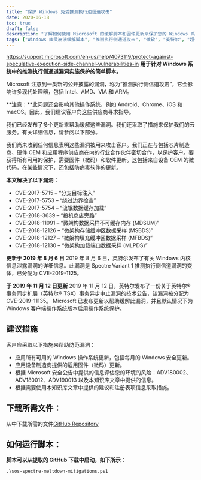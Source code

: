 ```yaml
---
title: "保护 Windows 免受推测执行边信道攻击"
date: 2020-06-18
toc: true
draft: false
description: "了解如何使用 Microsoft 的缓解脚本和固件更新来保护您的 Windows 系统免受推测执行边信道攻击"
tags: ["Windows 幽灵崩溃缓解脚本", "推测执行侧通道攻击", "微软", "英特尔", "超微", "通过", "手臂", "安卓", "铬合金", "苹果系统", "苹果系统", "分支目标注入", "边界检查绕过", "流氓数据缓存加载", "投机商店旁路", "微架构数据采样", "CVE", "固件更新", "GitHub 资料库", "电源外壳"]
---
```

 https://support.microsoft.com/en-us/help/4073119/protect-against-speculative-execution-side-channel-vulnerabilities-in
**用于针对 Windows 系统中的推测执行侧通道漏洞实施保护的简单脚本。**

Microsoft 注意到一类新的公开披露的漏洞，称为“推测执行侧信道攻击”，它会影响许多现代处理器，包括 Intel、AMD、VIA 和 ARM。

**注意：**此问题还会影响其他操作系统，例如 Android、Chrome、iOS 和 macOS。因此，我们建议客户向这些供应商寻求指导。

我们已经发布了多个更新来帮助缓解这些漏洞。我们还采取了措施来保护我们的云服务。有关详细信息，请参阅以下部分。

我们尚未收到任何信息表明这些漏洞被用来攻击客户。我们正在与包括芯片制造商、硬件 OEM 和应用程序供应商在内的行业合作伙伴密切合作，以保护客户。要获得所有可用的保护，需要固件（微码）和软件更新。这包括来自设备 OEM 的微代码，在某些情况下，还包括防病毒软件的更新。

**本文解决了以下漏洞：**
- CVE-2017-5715 – “分支目标注入”
- CVE-2017-5753 – “绕过边界检查”
- CVE-2017-5754 – “流氓数据缓存加载”
- CVE-2018-3639 – “投机商店旁路”
- CVE-2018-11091 – “微架构数据采样不可缓存内存 (MDSUM)”
- CVE-2018-12126 – “微架构存储缓冲区数据采样 (MSBDS)”
- CVE-2018-12127 – “微架构填充缓冲区数据采样 (MFBDS)”
- CVE-2018-12130 – “微架构加载端口数据采样 (MLPDS)”

**更新于 2019 年 8 月 6 日** 2019 年 8 月 6 日，英特尔发布了有关 Windows 内核信息泄露漏洞的详细信息。此漏洞是 Spectre Variant 1 推测执行侧信道漏洞的变体，已分配为 CVE-2019-1125。

**于 2019 年 11 月 12 日更新** 2019 年 11 月 12 日，英特尔发布了一份关于英特尔® 事务同步扩展（英特尔® TSX）事务异步中止漏洞的技术公告，该漏洞被分配为 CVE-2019-11135。 Microsoft 已发布更新以帮助缓解此漏洞，并且默认情况下为 Windows 客户端操作系统版本启用操作系统保护。

## 建议措施
客户应采取以下措施来帮助防范漏洞：

- 应用所有可用的 Windows 操作系统更新，包括每月的 Windows 安全更新。
- 应用设备制造商提供的适用固件（微码）更新。
- 根据 Microsoft 安全公告中提供的信息评估您的环境的风险：ADV180002、ADV180012、ADV190013 以及本知识库文章中提供的信息。
- 根据需要使用本知识库文章中提供的建议和注册表项信息采取措施。

## 下载所需文件：

从中下载所需的文件[GitHub Repository](https://github.com/simeononsecurity/Windows-Spectre-Meltdown-Mitigation-Script)

## 如何运行脚本：

**脚本可以从提取的 GitHub 下载中启动，如下所示：**
```
.\sos-spectre-meltdown-mitigations.ps1
```

